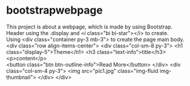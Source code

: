 # bootstrapwebpage
This project is about a webpage, which is made by using Bootstrap.<br>
Header using the .display and &lt;i class="bi bi-star"&gt;&lt;/i&gt; to create.<br>
Using &lt;div class="container py-3 mb-3"&gt; to create the page main body.<br>
&lt;div class="row align-items-center"&gt;
            &lt;div class="col-sm-8 py-3"&gt;
                &lt;h1 class="display-5"&gt;Theme&lt;/h1&gt;
                &lt;h3 class="text-info"&gt;title&lt;/h3&gt;
                &lt;p&gt;content&lt;/p&gt;  
                &lt;button class="btn btn-outline-info"&gt;Read More&lt;/button&gt;
            &lt;/div&gt;
            &lt;div class="col-sm-4 py-3"&gt;
                &lt;img src="pic1.jpg" class="img-fluid img-thumbnail"&gt;
            &lt;/div&gt;
        &lt;/div&gt;
